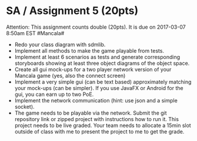 
# SA / Assignment 5 (20pts) #

Attention: This assignment counts double (20pts). 
It is due on 2017-03-07 8:50am EST
#Mancala#
* Redo your class diagram with sdmlib.
* Implement all methods to make the game playable from tests.
* Implement at least 6 scenarios as tests and generate corresponding storyboards showing at least
  three object diagrams of the object space.
* Create all gui mock-ups for a two player network version of your Mancala game (yes, also the
  connect screen)
* Implement a very simple gui (can be text based) approximately matching your mock-ups (can
  be simpler). If you use JavaFX or Android for the gui, you can earn up to two PoE.
* Implement the network communication (hint: use json and a simple socket).
* The game needs to be playable via the network.
  Submit the git repository link or zipped project with instructions how to run it. This project needs to be
  live graded. Your team needs to allocate a 15min slot outside of class with me to present the project to
  me to get the grade.
